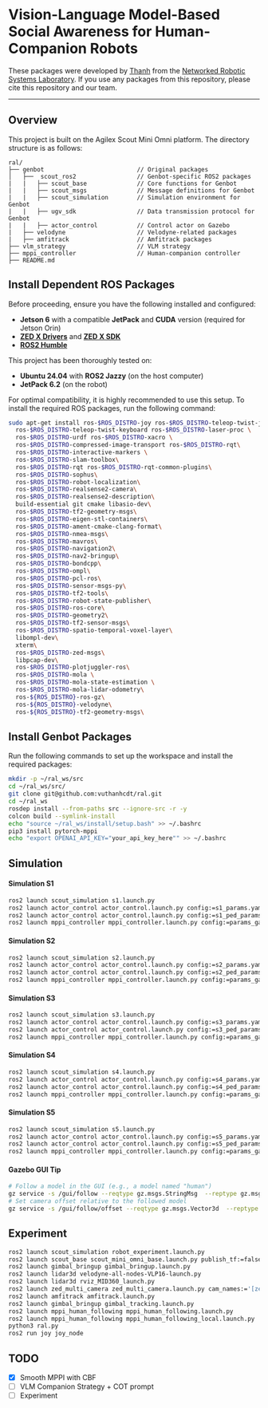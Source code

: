 # Vision-Language Model-Based Social Awareness for Human-Companion Robots

These packages were developed by [Thanh](https://sites.google.com/view/vuthanhcdt/home) from the [Networked Robotic Systems Laboratory](https://sites.google.com/site/yenchenliuncku). If you use any packages from this repository, please cite this repository and our team.

---

## Overview

This project is built on the Agilex Scout Mini Omni platform. The directory structure is as follows:
```
ral/
├── genbot                          // Original packages
│   ├──  scout_ros2                 // Genbot-specific ROS2 packages
|   |   ├── scout_base              // Core functions for Genbot
|   |   ├── scout_msgs              // Message definitions for Genbot
|   |   ├── scout_simulation        // Simulation environment for Genbot
|   |   ├── ugv_sdk                 // Data transmission protocol for Genbot
|   |   ├── actor_control           // Control actor on Gazebo
|   ├── velodyne                    // Velodyne-related packages
|   ├── amfitrack                   // Amfitrack packages
├── vlm_strategy                    // VLM strategy
├── mppi_controller                 // Human-companion controller
├── README.md

```

## Install Dependent ROS Packages

Before proceeding, ensure you have the following installed and configured:  
- **Jetson 6** with a compatible **JetPack** and **CUDA** version (required for Jetson Orin)  
- **[ZED X Drivers](https://www.stereolabs.com/en-tw/developers/drivers)** and **[ZED X SDK](https://www.stereolabs.com/en-tw/developers/release)**  
- **[ROS2 Humble](https://docs.ros.org/en/humble/Installation/Ubuntu-Install-Debs.html)**  

This project has been thoroughly tested on:  
- **Ubuntu 24.04** with **ROS2 Jazzy** (on the host computer)  
- **JetPack 6.2** (on the robot)  

For optimal compatibility, it is highly recommended to use this setup. To install the required ROS packages, run the following command:  


```bash
sudo apt-get install ros-$ROS_DISTRO-joy ros-$ROS_DISTRO-teleop-twist-joy \
  ros-$ROS_DISTRO-teleop-twist-keyboard ros-$ROS_DISTRO-laser-proc \
  ros-$ROS_DISTRO-urdf ros-$ROS_DISTRO-xacro \
  ros-$ROS_DISTRO-compressed-image-transport ros-$ROS_DISTRO-rqt\
  ros-$ROS_DISTRO-interactive-markers \
  ros-$ROS_DISTRO-slam-toolbox\
  ros-$ROS_DISTRO-rqt ros-$ROS_DISTRO-rqt-common-plugins\
  ros-$ROS_DISTRO-sophus\
  ros-$ROS_DISTRO-robot-localization\
  ros-$ROS_DISTRO-realsense2-camera\
  ros-$ROS_DISTRO-realsense2-description\
  build-essential git cmake libasio-dev\
  ros-$ROS_DISTRO-tf2-geometry-msgs\
  ros-$ROS_DISTRO-eigen-stl-containers\
  ros-$ROS_DISTRO-ament-cmake-clang-format\
  ros-$ROS_DISTRO-nmea-msgs\
  ros-$ROS_DISTRO-mavros\
  ros-$ROS_DISTRO-navigation2\
  ros-$ROS_DISTRO-nav2-bringup\
  ros-$ROS_DISTRO-bondcpp\
  ros-$ROS_DISTRO-ompl\
  ros-$ROS_DISTRO-pcl-ros\
  ros-$ROS_DISTRO-sensor-msgs-py\
  ros-$ROS_DISTRO-tf2-tools\
  ros-$ROS_DISTRO-robot-state-publisher\
  ros-$ROS_DISTRO-ros-core\
  ros-$ROS_DISTRO-geometry2\
  ros-$ROS_DISTRO-tf2-sensor-msgs\
  ros-$ROS_DISTRO-spatio-temporal-voxel-layer\
  libompl-dev\
  xterm\
  ros-$ROS_DISTRO-zed-msgs\
  libpcap-dev\
  ros-$ROS_DISTRO-plotjuggler-ros\
  ros-$ROS_DISTRO-mola \
  ros-$ROS_DISTRO-mola-state-estimation \
  ros-$ROS_DISTRO-mola-lidar-odometry\
  ros-${ROS_DISTRO}-ros-gz\
  ros-${ROS_DISTRO}-velodyne\
  ros-${ROS_DISTRO}-tf2-geometry-msgs\
```

## Install Genbot Packages

Run the following commands to set up the workspace and install the required packages:
```bash
mkdir -p ~/ral_ws/src
cd ~/ral_ws/src/
git clone git@github.com:vuthanhcdt/ral.git
cd ~/ral_ws
rosdep install --from-paths src --ignore-src -r -y
colcon build --symlink-install
echo "source ~/ral_ws/install/setup.bash" >> ~/.bashrc
pip3 install pytorch-mppi
echo "export OPENAI_API_KEY="your_api_key_here"" >> ~/.bashrc
```

## Simulation 
#### Simulation S1
```bash
ros2 launch scout_simulation s1.launch.py 
ros2 launch actor_control actor_control.launch.py config:=s1_params.yaml
ros2 launch actor_control actor_control.launch.py config:=s1_ped_params.yaml
ros2 launch mppi_controller mppi_controller.launch.py config:=params_gazebo_s1.yaml
```

#### Simulation S2
```bash
ros2 launch scout_simulation s2.launch.py 
ros2 launch actor_control actor_control.launch.py config:=s2_params.yaml
ros2 launch actor_control actor_control.launch.py config:=s2_ped_params.yaml
ros2 launch mppi_controller mppi_controller.launch.py config:=params_gazebo_s2.yaml
```


#### Simulation S3
```bash
ros2 launch scout_simulation s3.launch.py 
ros2 launch actor_control actor_control.launch.py config:=s3_params.yaml
ros2 launch actor_control actor_control.launch.py config:=s3_ped_params.yaml
ros2 launch mppi_controller mppi_controller.launch.py config:=params_gazebo_s3.yaml
```

#### Simulation S4
```bash
ros2 launch scout_simulation s4.launch.py 
ros2 launch actor_control actor_control.launch.py config:=s4_params.yaml
ros2 launch actor_control actor_control.launch.py config:=s4_ped_params.yaml
ros2 launch mppi_controller mppi_controller.launch.py config:=params_gazebo_s4.yaml
```

#### Simulation S5
```bash
ros2 launch scout_simulation s5.launch.py 
ros2 launch actor_control actor_control.launch.py config:=s5_params.yaml
ros2 launch actor_control actor_control.launch.py config:=s5_ped_params.yaml
ros2 launch mppi_controller mppi_controller.launch.py config:=params_gazebo_s5.yaml
```

#### Gazebo GUI Tip
```bash
# Follow a model in the GUI (e.g., a model named "human")
gz service -s /gui/follow --reqtype gz.msgs.StringMsg  --reptype gz.msgs.Boolean  --timeout 2000   --req 'data: "human"'
# Set camera offset relative to the followed model
gz service -s /gui/follow/offset --reqtype gz.msgs.Vector3d  --reptype gz.msgs.Boolean --timeout 2000  --req 'x: -3  y: 0  z: 2'
```

## Experiment 
```bash
ros2 launch scout_simulation robot_experiment.launch.py 
ros2 launch scout_base scout_mini_omni_base.launch.py publish_tf:=false
ros2 launch gimbal_bringup gimbal_bringup.launch.py 
ros2 launch lidar3d velodyne-all-nodes-VLP16-launch.py
ros2 launch lidar3d rviz_MID360_launch.py 
ros2 launch zed_multi_camera zed_multi_camera.launch.py cam_names:='[zed_vlm, zed_gimbal]' cam_models:='[zedx,zedx]' cam_serials:='[44820006,43870948]' disable_tf:=False body_tracking:='[false,true]' object_detection:='[true,false]'
ros2 launch amfitrack amfitrack.launch.py
ros2 launch gimbal_bringup gimbal_tracking.launch.py 
ros2 launch mppi_human_following mppi_human_following.launch.py 
ros2 launch mppi_human_following mppi_human_following_local.launch.py 
python3 ral.py
ros2 run joy joy_node
```

## TODO
- [X] Smooth MPPI with CBF
- [ ] VLM Companion Strategy + COT prompt
- [ ] Experiment
